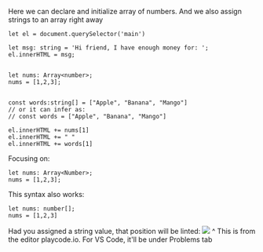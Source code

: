 
Here we can declare and initialize array of numbers. And we also assign strings to an array right away

```
let el = document.querySelector('main')

let msg: string = 'Hi friend, I have enough money for: ';
el.innerHTML = msg;


let nums: Array<number>;
nums = [1,2,3];


const words:string[] = ["Apple", "Banana", "Mango"]
// or it can infer as:
// const words = ["Apple", "Banana", "Mango"]

el.innerHTML += nums[1]
el.innerHTML += " "
el.innerHTML += words[1]
```

Focusing on:
```
let nums: Array<Number>;
nums = [1,2,3];
```

This syntax also works:
```
let nums: number[];
nums = [1,2,3]
```

Had you assigned a string value, that position will be linted:
![](LltnFzF.png)
^ This is from the editor playcode.io. For VS Code, it'll be under Problems tab
